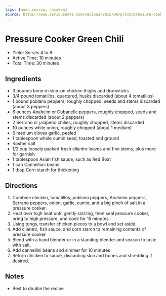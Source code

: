 ```yaml
---
tags: [main_course, chicken]
source: https://www.seriouseats.com/recipes/2015/04/print/pressure-cooker-fast-and-easy-chicken-chile-verde-recipe.html
---
```


# Pressure Cooker Green Chili

- Yield: Serves 4 to 6
- Active Time: 10 minutes
- Total Time: 30 minutes

## Ingredients

- 3 pounds bone-in skin-on chicken thighs and drumsticks
- 3/4 pound tomatillos, quartered, husks discarded (about 4 tomatillos)
- 1 pound poblano peppers, roughly chopped, seeds and stems discarded (about 3 peppers)
- 6 ounces Anaheim or Cubanelle peppers, roughly chopped, seeds and stems discarded (about 2 peppers)
- 2 Serrano or jalapeño chilies, roughly chopped, stems discarded
- 10 ounces white onion, roughly chopped (about 1 medium)
- 6 medium cloves garlic, peeled
- 1 tablespoon whole cumin seed, toasted and ground
- Kosher salt
- 1/2 cup loosely packed fresh cilantro leaves and fine stems, plus more for garnish
- 1 tablespoon Asian fish sauce, such as Red Boat
- 1 can Cannelloni beans
- 1 tbsp Corn starch for thickening

## Directions

1. Combine chicken, tomatillos, poblano peppers, Anaheim peppers, Serrano peppers, onion, garlic, cumin, and a big pinch of salt in a pressure cooker.
2. Heat over high heat until gently sizzling, then seal pressure cooker, bring to high pressure, and cook for 15 minutes.
3. Using tongs, transfer chicken pieces to a bowl and set aside.
4. Add cilantro, fish sauce, and corn starch to remaining contents of pressure cooker.
5. Blend with a hand blender or in a standing blender and season to taste with salt.
6. Add cannellini beans and simmer for 10 minutes
7. Return chicken to sauce, discarding skin and bones and shredding if desired.

## Notes

- Best to double the recipe
